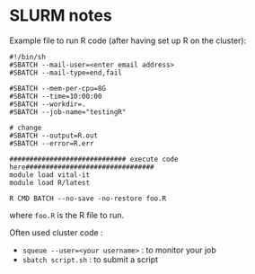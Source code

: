 # SLURM notes

Example file to run R code (after having set up R on the cluster): 
```
#!/bin/sh
#SBATCH --mail-user=<enter email address>
#SBATCH --mail-type=end,fail

#SBATCH --mem-per-cpu=8G
#SBATCH --time=10:00:00
#SBATCH --workdir=.
#SBATCH --job-name="testingR"

# change
#SBATCH --output=R.out
#SBATCH --error=R.err

############################# execute code here################################
module load vital-it
module load R/latest

R CMD BATCH --no-save -no-restore foo.R
```
where `foo.R` is the R file to run.

Often used cluster code : 
- `squeue --user=<your username>`    : to monitor your job
- `sbatch script.sh`                 : to submit a script
